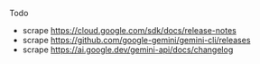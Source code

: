 Todo

- scrape https://cloud.google.com/sdk/docs/release-notes
- scrape https://github.com/google-gemini/gemini-cli/releases
- scrape https://ai.google.dev/gemini-api/docs/changelog
